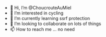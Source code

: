 - 👋 Hi, I’m @ChoucrouteAuMiel
- 👀 I’m interested in cycling
- 🌱 I’m currently learning ssrf protection
- 💞️ I’m looking to collaborate on lots of things
- 📫 How to reach me ... no need

<!---
ChoucrouteAuMiel/ChoucrouteAuMiel is a ✨ special ✨ repository because its `README.md` (this file) appears on your GitHub profile.
You can click the Preview link to take a look at your changes.
--->
